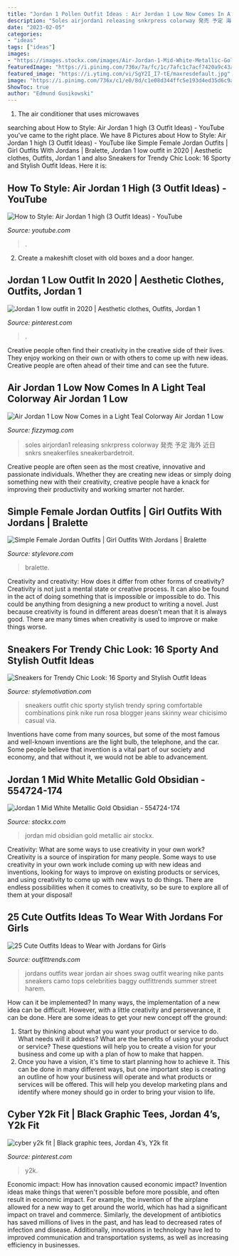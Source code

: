 ```yaml
---
title: "Jordan 1 Pollen Outfit Ideas : Air Jordan 1 Low Now Comes In A Light Teal Colorway Air Jordan 1 Low"
description: "Soles airjordan1 releasing snkrpress colorway 発売 予定 海外 近日 snkrs sneakerfiles sneakerbardetroit"
date: "2023-02-05"
categories:
- "ideas"
tags: ["ideas"]
images:
- "https://images.stockx.com/images/Air-Jordan-1-Mid-White-Metallic-Gold-Obsidian-Product.jpg?fit=fill&amp;bg=FFFFFF&amp;w=700&amp;h=500&amp;auto=format,compress&amp;q=90&amp;dpr=2&amp;trim=color&amp;updated_at=1607656869"
featuredImage: "https://i.pinimg.com/736x/7a/fc/1c/7afc1c7acf7420a9c43a350569f1fc1a.jpg"
featured_image: "https://i.ytimg.com/vi/SgY2I_I7-tE/maxresdefault.jpg"
image: "https://i.pinimg.com/736x/c1/e0/8d/c1e08d344ffc5e193d4ed35d6c9a7168.jpg"
ShowToc: true
author: "Edmund Gusikowski"
---
```



1. The air conditioner that uses microwaves

	

		
searching about How to Style: Air Jordan 1 high (3 Outfit Ideas) - YouTube you've came to the right place. We have 8 Pictures about How to Style: Air Jordan 1 high (3 Outfit Ideas) - YouTube like Simple Female Jordan Outfits | Girl Outfits With Jordans | Bralette, Jordan 1 low outfit in 2020 | Aesthetic clothes, Outfits, Jordan 1 and also Sneakers for Trendy Chic Look: 16 Sporty and Stylish Outfit Ideas. Here it is:
		
    
## How To Style: Air Jordan 1 High (3 Outfit Ideas) - YouTube

<img loading=lazy src="https://i.ytimg.com/vi/SgY2I_I7-tE/maxresdefault.jpg" onerror="this.onerror=null;this.src='https://tse2.mm.bing.net/th?id=OIP.3UMRmOK8eEIt2ExIO2f4mwHaEK&amp;pid=15.1';" alt="How to Style: Air Jordan 1 high (3 Outfit Ideas) - YouTube">

_Source: youtube.com_

>. 

	

2. Create a makeshift closet with old boxes and a door hanger.

    
## Jordan 1 Low Outfit In 2020 | Aesthetic Clothes, Outfits, Jordan 1

<img loading=lazy src="https://i.pinimg.com/736x/c1/e0/8d/c1e08d344ffc5e193d4ed35d6c9a7168.jpg" onerror="this.onerror=null;this.src='https://tse4.mm.bing.net/th?id=OIP.Hw2hW0tBEC9-yobJJo4TLwHaOs&amp;pid=15.1';" alt="Jordan 1 low outfit in 2020 | Aesthetic clothes, Outfits, Jordan 1">

_Source: pinterest.com_

>. 

	

Creative people often find their creativity in the creative side of their lives. They enjoy working on their own or with others to come up with new ideas. Creative people are often ahead of their time and can see the future.

    
## Air Jordan 1 Low Now Comes In A Light Teal Colorway Air Jordan 1 Low

<img loading=lazy src="http://fizzymag.com/uploads/article/facebook_image/76d85e4e-3fa7-421f-8d27-21c8f7de0f5d/air-jordan-1-low-dc6991-400-release-info-002.jpg" onerror="this.onerror=null;this.src='https://tse3.mm.bing.net/th?id=OIP.uZPDrcHk-yd1UAAht2_aogHaE8&amp;pid=15.1';" alt="Air Jordan 1 Low Now Comes in a Light Teal Colorway Air Jordan 1 Low">

_Source: fizzymag.com_

>soles airjordan1 releasing snkrpress colorway 発売 予定 海外 近日 snkrs sneakerfiles sneakerbardetroit. 

	

Creative people are often seen as the most creative, innovative and passionate individuals. Whether they are creating new ideas or simply doing something new with their creativity, creative people have a knack for improving their productivity and working smarter not harder.

    
## Simple Female Jordan Outfits | Girl Outfits With Jordans | Bralette

<img loading=lazy src="https://www.stylevore.com/wp-content/uploads/2020/01/90c77bcb1ba706db2118ed6d788c1e9b.png" onerror="this.onerror=null;this.src='https://tse4.mm.bing.net/th?id=OIP.UiM2Z9hRK-2LMJY2wslBMAHaLH&amp;pid=15.1';" alt="Simple Female Jordan Outfits | Girl Outfits With Jordans | Bralette">

_Source: stylevore.com_

>bralette. 

	

Creativity and creativity: How does it differ from other forms of creativity?
Creativity is not just a mental state or creative process. It can also be found in the act of doing something that is impossible or impossible to do. This could be anything from designing a new product to writing a novel. Just because creativity is found in different areas doesn’t mean that it is always good. There are many times when creativity is used to improve or make things worse.

    
## Sneakers For Trendy Chic Look: 16 Sporty And Stylish Outfit Ideas

<img loading=lazy src="http://www.stylemotivation.com/wp-content/uploads/2014/03/Sneakers-for-Trendy-Chic-Look-16-Sporty-and-Stylish-Outfit-Ideas-12-620x917.jpg" onerror="this.onerror=null;this.src='https://tse1.mm.bing.net/th?id=OIP.iBOI797zw5UTeu47V3Ey1gHaK9&amp;pid=15.1';" alt="Sneakers for Trendy Chic Look: 16 Sporty and Stylish Outfit Ideas">

_Source: stylemotivation.com_

>sneakers outfit chic sporty stylish trendy spring comfortable combinations pink nike run rosa blogger jeans skinny wear chicisimo casual via. 

	

Inventions have come from many sources, but some of the most famous and well-known inventions are the light bulb, the telephone, and the car. Some people believe that invention is a vital part of our society and economy, and that without it, we would not be able to advancement.

    
## Jordan 1 Mid White Metallic Gold Obsidian - 554724-174

<img loading=lazy src="https://images.stockx.com/images/Air-Jordan-1-Mid-White-Metallic-Gold-Obsidian-Product.jpg?fit=fill&amp;bg=FFFFFF&amp;w=700&amp;h=500&amp;auto=format,compress&amp;q=90&amp;dpr=2&amp;trim=color&amp;updated_at=1607656869" onerror="this.onerror=null;this.src='https://tse4.mm.bing.net/th?id=OIP.8cjz28X13IFL0jZOM9ih7AHaFS&amp;pid=15.1';" alt="Jordan 1 Mid White Metallic Gold Obsidian - 554724-174">

_Source: stockx.com_

>jordan mid obsidian gold metallic air stockx. 

	

Creativity: What are some ways to use creativity in your own work?
Creativity is a source of inspiration for many people. Some ways to use creativity in your own work include coming up with new ideas and inventions, looking for ways to improve on existing products or services, and using creativity to come up with new ways to do things. There are endless possibilities when it comes to creativity, so be sure to explore all of them at your disposal!

    
## 25 Cute Outfits Ideas To Wear With Jordans For Girls

<img loading=lazy src="https://www.outfittrends.com/wp-content/uploads/2015/03/black-girls-in-jordans.jpg" onerror="this.onerror=null;this.src='https://tse4.mm.bing.net/th?id=OIP.xo4xoHajD8jhtc7nUd3uQAHaLH&amp;pid=15.1';" alt="25 Cute Outfits Ideas to Wear with Jordans for Girls">

_Source: outfittrends.com_

>jordans outfits wear jordan air shoes swag outfit wearing nike pants sneakers camo tops celebrities baggy outfittrends summer street harem. 

	

How can it be implemented?
In many ways, the implementation of a new idea can be difficult. However, with a little creativity and perseverance, it can be done. Here are some ideas to get your new concept off the ground: 
1. Start by thinking about what you want your product or service to do. What needs will it address? What are the benefits of using your product or service? These questions will help you to create a vision for your business and come up with a plan of how to make that happen. 
2. Once you have a vision, it's time to start planning how to achieve it. This can be done in many different ways, but one important step is creating an outline of how your business will operate and what products or services will be offered. This will help you develop marketing plans and identify where money should go in order to bring your vision to life.

    
## Cyber Y2k Fit | Black Graphic Tees, Jordan 4’s, Y2k Fit

<img loading=lazy src="https://i.pinimg.com/736x/7a/fc/1c/7afc1c7acf7420a9c43a350569f1fc1a.jpg" onerror="this.onerror=null;this.src='https://tse2.mm.bing.net/th?id=OIP.atmJhDoMXSI3dE1F5n5kYwHaJ3&amp;pid=15.1';" alt="cyber y2k fit | Black graphic tees, Jordan 4’s, Y2k fit">

_Source: pinterest.com_

>y2k. 

	

Economic impact: How has innovation caused economic impact?
Invention ideas make things that weren't possible before more possible, and often result in economic impact. For example, the invention of the airplane allowed for a new way to get around the world, which has had a significant impact on travel and commerce. Similarly, the development of antibiotics has saved millions of lives in the past, and has lead to decreased rates of infection and disease. Additionally, innovations in technology have led to improved communication and transportation systems, as well as increasing efficiency in businesses.

